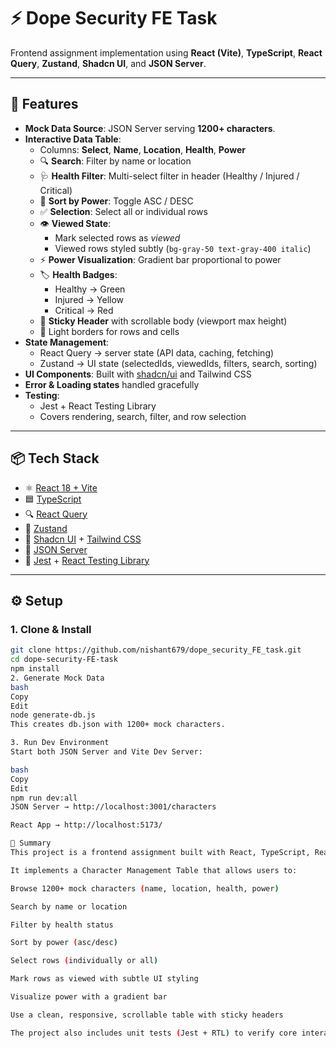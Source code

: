 # ⚡ Dope Security FE Task

Frontend assignment implementation using **React (Vite)**, **TypeScript**, **React Query**, **Zustand**, **Shadcn UI**, and **JSON Server**.  

---

## 🚀 Features

- **Mock Data Source**: JSON Server serving **1200+ characters**.
- **Interactive Data Table**:
  - Columns: **Select**, **Name**, **Location**, **Health**, **Power**
  - 🔍 **Search**: Filter by name or location
  - 🩺 **Health Filter**: Multi-select filter in header (Healthy / Injured / Critical)
  - 🔽 **Sort by Power**: Toggle ASC / DESC
  - ✅ **Selection**: Select all or individual rows
  - 👁 **Viewed State**:
    - Mark selected rows as *viewed*
    - Viewed rows styled subtly (`bg-gray-50 text-gray-400 italic`)
  - ⚡ **Power Visualization**: Gradient bar proportional to power
  - 🏷 **Health Badges**:
    - Healthy → Green
    - Injured → Yellow
    - Critical → Red
  - 📌 **Sticky Header** with scrollable body (viewport max height)
  - 🎨 Light borders for rows and cells
- **State Management**:
  - React Query → server state (API data, caching, fetching)
  - Zustand → UI state (selectedIds, viewedIds, filters, search, sorting)
- **UI Components**: Built with [shadcn/ui](https://ui.shadcn.com/) and Tailwind CSS
- **Error & Loading states** handled gracefully
- **Testing**:
  - Jest + React Testing Library
  - Covers rendering, search, filter, and row selection

---

## 📦 Tech Stack

- ⚛ [React 18 + Vite](https://vitejs.dev/)
- 🟦 [TypeScript](https://www.typescriptlang.org/)
- 🔍 [React Query](https://tanstack.com/query)
- 🐻 [Zustand](https://zustand-demo.pmnd.rs/)
- 🎨 [Shadcn UI](https://ui.shadcn.com/) + [Tailwind CSS](https://tailwindcss.com/)
- 📡 [JSON Server](https://github.com/typicode/json-server)
- 🧪 [Jest](https://jestjs.io/) + [React Testing Library](https://testing-library.com/)

---

## ⚙️ Setup

### 1. Clone & Install
```bash
git clone https://github.com/nishant679/dope_security_FE_task.git
cd dope-security-FE-task
npm install
2. Generate Mock Data
bash
Copy
Edit
node generate-db.js
This creates db.json with 1200+ mock characters.

3. Run Dev Environment
Start both JSON Server and Vite Dev Server:

bash
Copy
Edit
npm run dev:all
JSON Server → http://localhost:3001/characters

React App → http://localhost:5173/

📖 Summary
This project is a frontend assignment built with React, TypeScript, React Query, Zustand, Tailwind CSS, and Shadcn UI, powered by a JSON Server mock API.

It implements a Character Management Table that allows users to:

Browse 1200+ mock characters (name, location, health, power)

Search by name or location

Filter by health status

Sort by power (asc/desc)

Select rows (individually or all)

Mark rows as viewed with subtle UI styling

Visualize power with a gradient bar

Use a clean, responsive, scrollable table with sticky headers

The project also includes unit tests (Jest + RTL) to verify core interactions.